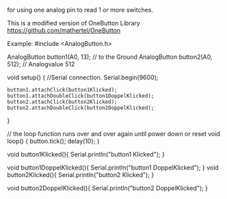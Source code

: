 for using one analog pin to read 1 or more switches.

This is a modified version of OneButton Library
https://github.com/mathertel/OneButton



Example:
#include <AnalogButton.h>


AnalogButton button1(A0, 13); // to the Ground
AnalogButton button2(A0, 512); // Analogvalue 512

void setup() {
	//Serial connection.
	Serial.begin(9600);	
	
	button1.attachClick(button1Klicked);
	button1.attachDoubleClick(button1DoppelKlicked);
	button2.attachClick(button2Klicked);
	button2.attachDoubleClick(button2DoppelKlicked);
}

// the loop function runs over and over again until power down or reset
void loop() {
	button.tick();
	delay(10);
}

void button1Klicked(){
	Serial.println("button1 Klicked");
}

void button1DoppelKlicked(){
	Serial.println("button1 DoppelKlicked");
}
void button2Klicked(){
	Serial.println("button2 Klicked");
}

void button2DoppelKlicked(){
	Serial.println("button2 DoppelKlicked");
}